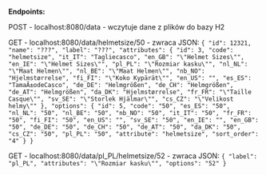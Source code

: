 **Endpoints:**

POST - localhost:8080/data - wczytuje dane z plików do bazy H2

GET - localhost:8080/data/helmetsize/50 - zwraca JSON:
`{
    "id": 12321,
    "name": "???",
    "label": "???",
    "attributes": {
        "id": 3,
        "code": "helmetsize",
        "it_IT": "Tagliecasco",
        "en_GB": "\"Helmet Sizes\"",
        "en_IE": "\"Helmet Sizes\"",
        "pl_PL": "\"Rozmiar kasku\"",
        "nl_NL": "\"Maat Helmen\"",
        "nl_BE": "\"Maat Helmen\"",
        "nb_NO": "Hjelmstørrelse",
        "fi_FI": "\"Koko Kypärät\"",
        "en_US": "",
        "es_ES": "TamaÃ±odeCasco",
        "de_DE": "Helmgrößen",
        "de_CH": "Helmgrößen",
        "de_AT": "Helmgrößen",
        "da_DK": "Hjelmstørrelse",
        "fr_FR": "\"Taille Casque\"",
        "sv_SE": "\"Storlek Hjälmar\"",
        "cs_CZ": "\"Velikost helmy\""
    },
    "options": {
        "id": 5,
        "code": "50",
        "es_ES": "50",
        "nl_NL": "50",
        "nl_BE": "50",
        "nb_NO": "50",
        "it_IT": "50",
        "fr_FR": "50",
        "fi_FI": "50",
        "en_US": "",
        "sv_SE": "50",
        "en_IE": "",
        "en_GB": "50",
        "de_DE": "50",
        "de_CH": "50",
        "de_AT": "50",
        "da_DK": "50",
        "cs_CZ": "50",
        "pl_PL": "50",
        "attribute": "helmetsize",
        "sort_order": "4"
    }
}`

GET - localhost:8080/data/pl_PL/helmetsize/52 - zwraca JSON:
`{
    "label": "pl_PL",
    "attributes": "\"Rozmiar kasku\"",
    "options": "52"
}`